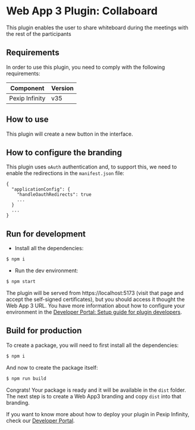 # Web App 3 Plugin: Collaboard

This plugin enables the user to share whiteboard during the meetings with the
rest of the participants

## Requirements

In order to use this plugin, you need to comply with the following requirements:

| Component      | Version |
| -------------- | ------- |
| Pexip Infinity | v35     |

## How to use

This plugin will create a new button in the interface.

## How to configure the branding

This plugin uses `oAuth` authentication and, to support this, we need to enable
the redirections in the `manifest.json` file:

```
{
  "applicationConfig": {
    "handleOauthRedirects": true
    ...
  }
  ...
}
```

## Run for development

- Install all the dependencies:

```bash
$ npm i
```

- Run the dev environment:

```bash
$ npm start
```

The plugin will be served from https://localhost:5173 (visit that page and
accept the self-signed certificates), but you should access it thought the Web
App 3 URL. You have more information about how to configure your environment in
the
[Developer Portal: Setup guide for plugin developers](https://developer.pexip.com/docs/plugins/webapp-3/setup-guide-for-plugin-developers).

## Build for production

To create a package, you will need to first install all the dependencies:

```bash
$ npm i
```

And now to create the package itself:

```bash
$ npm run build
```

Congrats! Your package is ready and it will be available in the `dist` folder.
The next step is to create a Web App3 branding and copy `dist` into that
branding.

If you want to know more about how to deploy your plugin in Pexip Infinity,
check our [Developer Portal](https://developer.pexip.com).

